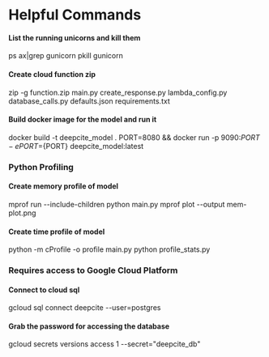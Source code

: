 # Helpful Commands

#### List the running unicorns and kill them
ps ax|grep gunicorn
pkill gunicorn

#### Create cloud function zip
zip -g function.zip main.py create_response.py lambda_config.py database_calls.py defaults.json requirements.txt

#### Build docker image for the model and run it
docker build -t deepcite_model .
PORT=8080 && docker run -p 9090:${PORT} -e PORT=${PORT} deepcite_model:latest

### Python Profiling

#### Create memory profile of model
mprof run --include-children python main.py
mprof plot --output mem-plot.png

#### Create time profile of model
python -m cProfile -o profile main.py
python profile_stats.py

### Requires access to Google Cloud Platform

#### Connect to cloud sql
gcloud sql connect deepcite --user=postgres


#### Grab the password for accessing the database
gcloud secrets versions access 1 --secret="deepcite_db"


